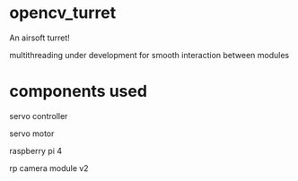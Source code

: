 # opencv_turret

An airsoft turret!

multithreading under development for smooth interaction between modules

# components used

servo controller

servo motor

raspberry pi 4

rp camera module v2


